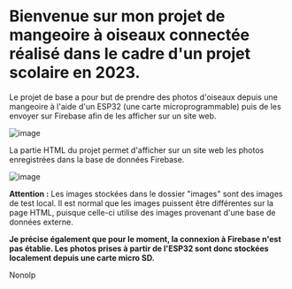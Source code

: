 <h1>Bienvenue sur mon projet de mangeoire à oiseaux connectée réalisé dans le cadre d'un projet scolaire en 2023.</h1>

<p>Le projet de base a pour but de prendre des photos d'oiseaux depuis une mangeoire à l'aide d'un ESP32 (une carte microprogrammable) puis de les envoyer sur Firebase afin de les afficher sur un site web.</p>

<img src="https://github.com/Nonolp/esp32-projet-1ere/assets/78102501/fa8a5074-5a8d-4667-b5ba-06e095b43e87" alt="image"/>

<p>La partie HTML du projet permet d'afficher sur un site web les photos enregistrées dans la base de données Firebase.</p>

<img src="https://github.com/Nonolp/esp32-projet-1ere/assets/78102501/d825ed16-e67f-4f35-b63b-faade4404eb9" alt="image"/>

<p><strong>Attention :</strong> Les images stockées dans le dossier "images" sont des images de test local. Il est normal que les images puissent être différentes sur la page HTML, puisque celle-ci utilise des images provenant d'une base de données externe.</p>

<p><strong>Je précise également que pour le moment, la connexion à Firebase n'est pas établie. Les photos prises à partir de l'ESP32 sont donc stockées localement depuis une carte micro SD.</strong></p>

<p>Nonolp</p>
